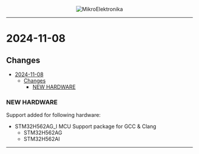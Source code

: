 <p align="center">
  <img src="http://www.mikroe.com/img/designs/beta/logo_small.png?raw=true" alt="MikroElektronika"/>
</p>

---

# 2024-11-08

## Changes

- [2024-11-08](#2024-11-08)
  - [Changes](#changes)
    - [NEW HARDWARE](#new-hardware)

### NEW HARDWARE

Support added for following hardware:

- STM32H562AG_I MCU Support package for GCC & Clang
  - STM32H562AG
  - STM32H562AI

---
